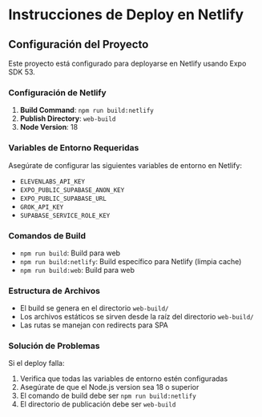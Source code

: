 # Instrucciones de Deploy en Netlify

## Configuración del Proyecto

Este proyecto está configurado para deployarse en Netlify usando Expo SDK 53.

### Configuración de Netlify

1. **Build Command**: `npm run build:netlify`
2. **Publish Directory**: `web-build`
3. **Node Version**: 18

### Variables de Entorno Requeridas

Asegúrate de configurar las siguientes variables de entorno en Netlify:

- `ELEVENLABS_API_KEY`
- `EXPO_PUBLIC_SUPABASE_ANON_KEY`
- `EXPO_PUBLIC_SUPABASE_URL`
- `GROK_API_KEY`
- `SUPABASE_SERVICE_ROLE_KEY`

### Comandos de Build

- `npm run build`: Build para web
- `npm run build:netlify`: Build específico para Netlify (limpia cache)
- `npm run build:web`: Build para web

### Estructura de Archivos

- El build se genera en el directorio `web-build/`
- Los archivos estáticos se sirven desde la raíz del directorio `web-build/`
- Las rutas se manejan con redirects para SPA

### Solución de Problemas

Si el deploy falla:

1. Verifica que todas las variables de entorno estén configuradas
2. Asegúrate de que el Node.js version sea 18 o superior
3. El comando de build debe ser `npm run build:netlify`
4. El directorio de publicación debe ser `web-build` 